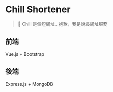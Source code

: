 # Chill Shortener

> 🔗 Chill 是個短網址.. 抱歉，我是說長網址服務

## 前端

Vue.js + Bootstrap

## 後端

Express.js + MongoDB
